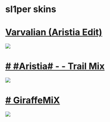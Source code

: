 # sl1per skins

# [ Varvalian (Aristia Edit) ](https://www.dropbox.com/s/48dcytp0ed32tyu/Varv.osk?dl=0)
![](https://osu.ppy.sh/ss/17599721/4526)

# [ # #Aristia# - - Trail Mix](https://mega.nz/file/YZ1CxLYS#DhU3H_HtYsUG2AuEnWHw7-A1d4ErV10tev4Oai_g3-g)
![](https://osu.ppy.sh/ss/17737798/2226)

# [ # GiraffeMiX ](https://drive.google.com/file/d/1pm6F8MQgTJsiVgCaHmM7TEFmWgex3Ymq/view)
![](https://osu.ppy.sh/ss/17737798/2226)


